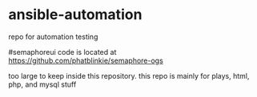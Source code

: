 # ansible-automation
repo for automation testing

#semaphoreui code is located at https://github.com/phatblinkie/semaphore-ogs

too large to keep inside this repository. this repo is mainly for plays, html, php, and mysql stuff
